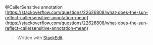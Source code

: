 
@CallerSensitive annotation
[https://stackoverflow.com/questions/22626808/what-does-the-sun-reflect-callersensitive-annotation-mean](https://stackoverflow.com/questions/22626808/what-does-the-sun-reflect-callersensitive-annotation-mean)


> Written with [StackEdit](https://stackedit.io/).
<!--stackedit_data:
eyJoaXN0b3J5IjpbLTE1OTAxNDA0OSw3MzA5OTgxMTZdfQ==
-->